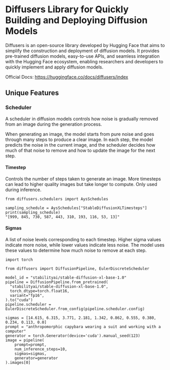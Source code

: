 # Diffusers Library for Quickly Building and Deploying Diffusion Models

Diffusers is an open-source library developed by Hugging Face that aims to simplify the construction and deployment of diffusion models. It provides pre-trained diffusion models, easy-to-use APIs, and seamless integration with the Hugging Face ecosystem, enabling researchers and developers to quickly implement and apply diffusion models.

Official Docs: https://huggingface.co/docs/diffusers/index

## Unique Features
### Scheduler
A scheduler in diffusion models controls how noise is gradually removed from an image during the generation process.

When generating an image, the model starts from pure noise and goes through many steps to produce a clear image. In each step, the model predicts the noise in the current image, and the scheduler decides how much of that noise to remove and how to update the image for the next step.

#### Timestep
Controls the number of steps taken to generate an image. More timesteps can lead to higher quality images but take longer to compute. Only used during inference.

```
from diffusers.schedulers import AysSchedules

sampling_schedule = AysSchedules["StableDiffusionXLTimesteps"]
print(sampling_schedule)
"[999, 845, 730, 587, 443, 310, 193, 116, 53, 13]"
```

#### Sigmas
A list of noise levels corresponding to each timestep. Higher sigma values indicate more noise, while lower values indicate less noise. The model uses these values to determine how much noise to remove at each step.
```
import torch

from diffusers import DiffusionPipeline, EulerDiscreteScheduler

model_id = "stabilityai/stable-diffusion-xl-base-1.0"
pipeline = DiffusionPipeline.from_pretrained(
  "stabilityai/stable-diffusion-xl-base-1.0",
  torch_dtype=torch.float16,
  variant="fp16",
).to("cuda")
pipeline.scheduler = EulerDiscreteScheduler.from_config(pipeline.scheduler.config)

sigmas = [14.615, 6.315, 3.771, 2.181, 1.342, 0.862, 0.555, 0.380, 0.234, 0.113, 0.0]
prompt = "anthropomorphic capybara wearing a suit and working with a computer"
generator = torch.Generator(device='cuda').manual_seed(123)
image = pipeline(
    prompt=prompt,
    num_inference_steps=10,
    sigmas=sigmas,
    generator=generator
).images[0]
```
